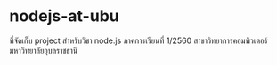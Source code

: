 # nodejs-at-ubu
ที่จัดเก็บ project สำหรับวิชา node.js ภาคการเรียนที่ 1/2560 สาขาวิทยาการคอมพิวเตอร์ มหาวิทยาลัยอุบลราชธานี 
